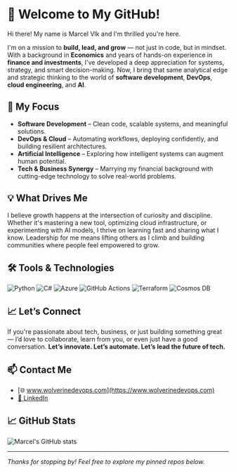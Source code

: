 # 👋 Welcome to My GitHub!

Hi there! My name is Marcel Vlk and I'm thrilled you're here.

I'm on a mission to **build, lead, and grow** — not just in code, but in mindset. With a background in **Economics** and years of hands-on experience in **finance and investments**, I've developed a deep appreciation for systems, strategy, and smart decision-making. Now, I bring that same analytical edge and strategic thinking to the world of **software development**, **DevOps**, **cloud engineering**, and **AI**.

## 🚀 My Focus
- **Software Development** – Clean code, scalable systems, and meaningful solutions.
- **DevOps & Cloud** – Automating workflows, deploying confidently, and building resilient architectures.
- **Artificial Intelligence** – Exploring how intelligent systems can augment human potential.
- **Tech & Business Synergy** – Marrying my financial background with cutting-edge technology to solve real-world problems.

## 💡 What Drives Me
I believe growth happens at the intersection of curiosity and discipline. Whether it's mastering a new tool, optimizing cloud infrastructure, or experimenting with AI models, I thrive on learning fast and sharing what I know. Leadership for me means lifting others as I climb and building communities where people feel empowered to grow.

## 🛠️ Tools & Technologies

![Python](https://img.shields.io/badge/Python-3776AB?style=flat&logo=python&logoColor=white)
![C#](https://img.shields.io/badge/C%23-239120?style=flat&logo=c-sharp&logoColor=white)
![Azure](https://img.shields.io/badge/Microsoft_Azure-0078D4?style=flat&logo=microsoft-azure&logoColor=white)
![GitHub Actions](https://img.shields.io/badge/GitHub_Actions-2088FF?style=flat&logo=github-actions&logoColor=white)
![Terraform](https://img.shields.io/badge/Terraform-7B42BC?style=flat&logo=terraform&logoColor=white)
![Cosmos DB](https://img.shields.io/badge/Azure_Cosmos_DB-0078D4?style=flat&logo=azure-cosmos-db&logoColor=white)

## 📈 Let’s Connect
If you're passionate about tech, business, or just building something great — I’d love to collaborate, learn from you, or even just have a good conversation. **Let’s innovate. Let’s automate. Let’s lead the future of tech.**

## 📫 Contact Me
- [🌐 www.wolverinedevops.com](https://www.wolverinedevops.com)
- [💼 LinkedIn](https://linkedin.com/in/marcelvlk)

## 📈 GitHub Stats
![Marcel's GitHub stats](https://github-readme-stats.vercel.app/api?username=marcelvlk&show_icons=true&hide_title=true)

---

_Thanks for stopping by! Feel free to explore my pinned repos below._
